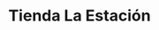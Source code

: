 ---
title: "Tienda La Estación"
url: /barranquilla-colombia/tienda-la-estacion/
shop: Lebensmittel
---
